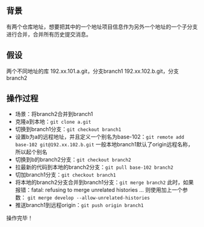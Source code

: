 ## 背景

有两个仓库地址，想要把其中的一个地址项目信息作为另外一个地址的一个子分支进行合并，合并所有历史提交消息。

## 假设

两个不同地址的库
192.xx.101.a.git，分支branch1
192.xx.102.b.git，分支branch2

## 操作过程

- 场景：将branch2合并到branch1
- 克隆a到本地：`git clone a.git`
- 切换到branch1分支：`git checkout branch1`
- 设置b为a的远程地址，并且定义一个别名为base-102：`git remote add base-102 git@192.xx.102.b.git` 一般本地branch1默认了origin远程名称，所以起个别名
- 切换到b的branch2分支：`git checkout branch2`
- 拉最新的代码到本地的branch2分支：`git pull base-102 branch2`
- 切加branch1分支：`git checkout branch1`
- 将本地的branch2分支合并到branch1分支：`git merge branch2`
  此时，如果报错：fatal: refusing to merge unrelated histories … 则使用加上一个参数： `git merge develop --allow-unrelated-histories`
- 推送branch1到远程origin：`git push origin branch1`

操作完毕！